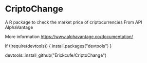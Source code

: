 # CriptoChange
A R package to check the market price of criptocurrencies
From API  AlphaVantage

More information https://www.alphavantage.co/documentation/

if (!require(devtools)) {
    install.packages("devtools")
}

devtools::install_github("Erickcufe/CriptoChange")
